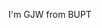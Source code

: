 I'm GJW from BUPT

<!---
G-JW/G-JW is a ✨ special ✨ repository because its `README.md` (this file) appears on your GitHub profile.
You can click the Preview link to take a look at your changes.
--->

